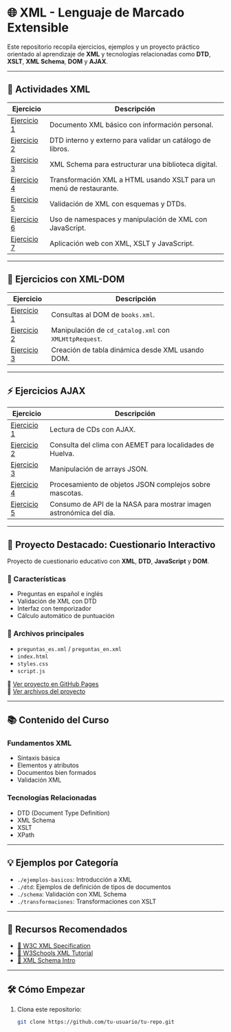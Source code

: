 # 🌐 XML - Lenguaje de Marcado Extensible

Este repositorio recopila ejercicios, ejemplos y un proyecto práctico orientado al aprendizaje de **XML** y tecnologías relacionadas como **DTD**, **XSLT**, **XML Schema**, **DOM** y **AJAX**.

---

## 📘 Actividades XML

| Ejercicio | Descripción |
|----------|-------------|
| [Ejercicio 1](https://github.com/VictorMedel06/LLMM/blob/main/TEMA4/XML-Exercises/Ex1a.xml) | Documento XML básico con información personal. |
| [Ejercicio 2](https://github.com/VictorMedel06/LLMM/blob/main/TEMA4/XML-Exercises/Ex2.xml) | DTD interno y externo para validar un catálogo de libros. |
| [Ejercicio 3](https://github.com/VictorMedel06/LLMM/blob/main/TEMA4/XML-Exercises/Ex3-corrected.xml) | XML Schema para estructurar una biblioteca digital. |
| [Ejercicio 4](https://github.com/VictorMedel06/LLMM/blob/main/TEMA4/XML-Exercises/ex4.xml) | Transformación XML a HTML usando XSLT para un menú de restaurante. |
| [Ejercicio 5](https://github.com/VictorMedel06/LLMM/blob/main/TEMA4/XML-Exercises/Ex5a.xml) | Validación de XML con esquemas y DTDs. |
| [Ejercicio 6](https://github.com/VictorMedel06/LLMM/blob/main/TEMA4/XML-Exercises/Ex6.xml) | Uso de namespaces y manipulación de XML con JavaScript. |
| [Ejercicio 7](https://github.com/VictorMedel06/LLMM/blob/main/TEMA4/XML-Exercises/ex7.txt) | Aplicación web con XML, XSLT y JavaScript. |

---

## 📂 Ejercicios con XML-DOM

| Ejercicio | Descripción |
|----------|-------------|
| [Ejercicio 1](https://github.com/VictorMedel06/LLMM/blob/main/TEMA4/XML-DOM/ejercicio1.html) | Consultas al DOM de `books.xml`. |
| [Ejercicio 2](https://github.com/VictorMedel06/LLMM/blob/main/TEMA4/XML-DOM/ejercicio2.html) | Manipulación de `cd_catalog.xml` con `XMLHttpRequest`. |
| [Ejercicio 3](https://github.com/VictorMedel06/LLMM/blob/main/TEMA4/XML-DOM/ejercicio3.html) | Creación de tabla dinámica desde XML usando DOM. |

---

## ⚡ Ejercicios AJAX

| Ejercicio | Descripción |
|----------|-------------|
| [Ejercicio 1](https://github.com/VictorMedel06/LLMM/blob/main/TEMA4/AJAX-EXERCISES/ejercicio1.html) | Lectura de CDs con AJAX. |
| [Ejercicio 2](https://github.com/VictorMedel06/LLMM/blob/main/TEMA4/AJAX-EXERCISES/ejercicio2.html) | Consulta del clima con AEMET para localidades de Huelva. |
| [Ejercicio 3](https://github.com/VictorMedel06/LLMM/blob/main/TEMA4/AJAX-EXERCISES/ejercicio3.html) | Manipulación de arrays JSON. |
| [Ejercicio 4](https://github.com/VictorMedel06/LLMM/blob/main/TEMA4/AJAX-EXERCISES/ejercicio4.html) | Procesamiento de objetos JSON complejos sobre mascotas. |
| [Ejercicio 5](https://github.com/VictorMedel06/LLMM/blob/main/TEMA4/AJAX-EXERCISES/ejercicio5.html) | Consumo de API de la NASA para mostrar imagen astronómica del día. |

---

## 📝 Proyecto Destacado: Cuestionario Interactivo

Proyecto de cuestionario educativo con **XML**, **DTD**, **JavaScript** y **DOM**.

### 🧩 Características

- Preguntas en español e inglés
- Validación de XML con DTD
- Interfaz con temporizador
- Cálculo automático de puntuación

### 📁 Archivos principales

- `preguntas_es.xml` / `preguntas_en.xml`
- `index.html`
- `styles.css`
- `script.js`

🔗 [Ver proyecto en GitHub Pages](https://pipkonx.github.io/LenguajeDeMarcas/Tema4/Proyecto/index.html)  
📂 [Ver archivos del proyecto](./Proyecto)

---

## 📚 Contenido del Curso

### Fundamentos XML

- Sintaxis básica
- Elementos y atributos
- Documentos bien formados
- Validación XML

### Tecnologías Relacionadas

- DTD (Document Type Definition)
- XML Schema
- XSLT
- XPath

---

## 💡 Ejemplos por Categoría

- `./ejemplos-basicos`: Introducción a XML  
- `./dtd`: Ejemplos de definición de tipos de documentos  
- `./schema`: Validación con XML Schema  
- `./transformaciones`: Transformaciones con XSLT

---

## 🔗 Recursos Recomendados

- [📄 W3C XML Specification](https://www.w3.org/XML/)
- [📘 W3Schools XML Tutorial](https://www.w3schools.com/xml/)
- [📐 XML Schema Intro](https://www.w3schools.com/xml/schema_intro.asp)

---

## 🛠️ Cómo Empezar

1. Clona este repositorio:
   ```bash
   git clone https://github.com/tu-usuario/tu-repo.git
